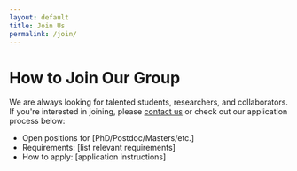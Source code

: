 ```yaml
---
layout: default
title: Join Us
permalink: /join/
---
```


# How to Join Our Group

We are always looking for talented students, researchers, and collaborators. If you're interested in joining, please [contact us](contact.md) or check out our application process below:

- Open positions for [PhD/Postdoc/Masters/etc.]
- Requirements: [list relevant requirements]
- How to apply: [application instructions]
